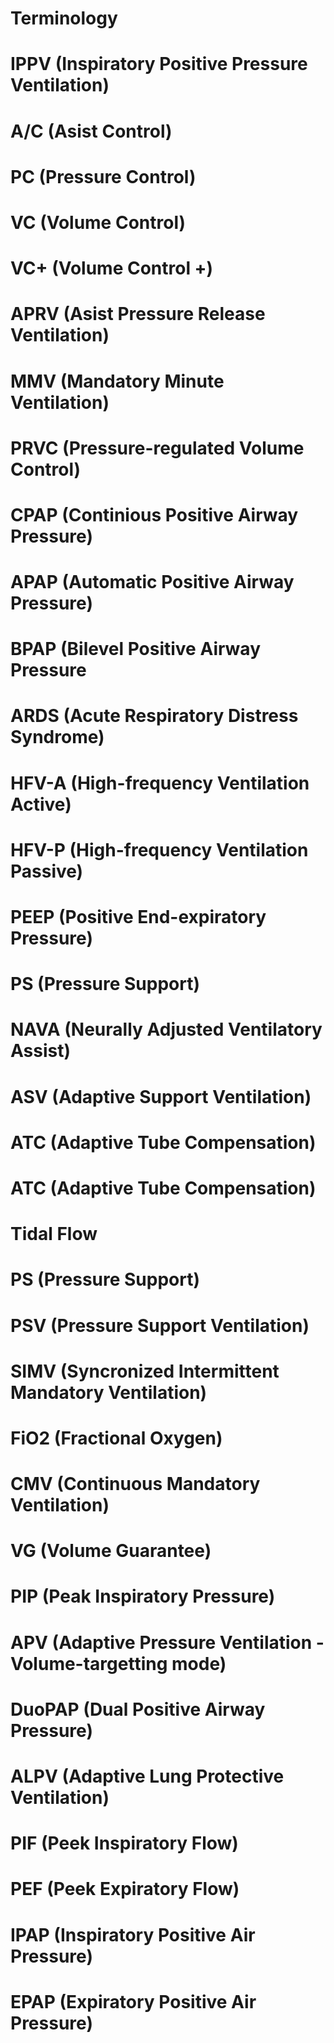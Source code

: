# Terminology
# IPPV (Inspiratory Positive Pressure Ventilation)
# A/C (Asist Control)
# PC (Pressure Control)
# VC (Volume Control)
# VC+ (Volume Control +)
# APRV (Asist Pressure Release Ventilation)
# MMV (Mandatory Minute Ventilation)
# PRVC (Pressure-regulated Volume Control)
# CPAP (Continious Positive Airway Pressure)
# APAP (Automatic Positive Airway Pressure)
# BPAP (Bilevel Positive Airway Pressure
# ARDS (Acute Respiratory Distress Syndrome)
# HFV-A (High-frequency Ventilation Active)
# HFV-P (High-frequency Ventilation Passive)
# PEEP (Positive End-expiratory Pressure)
# PS (Pressure Support)
# NAVA (Neurally Adjusted Ventilatory Assist)
# ASV (Adaptive Support Ventilation)
# ATC (Adaptive Tube Compensation)
# ATC (Adaptive Tube Compensation)
# Tidal Flow
# PS (Pressure Support)
# PSV (Pressure Support Ventilation)
# SIMV (Syncronized Intermittent Mandatory Ventilation)
# FiO2 (Fractional Oxygen)
# CMV (Continuous Mandatory Ventilation)
# VG (Volume Guarantee)
# PIP (Peak Inspiratory Pressure)
# APV (Adaptive Pressure Ventilation - Volume-targetting mode)
# DuoPAP (Dual Positive Airway Pressure)
# ALPV (Adaptive Lung Protective Ventilation)
# PIF (Peek Inspiratory Flow)
# PEF (Peek Expiratory Flow)
# IPAP (Inspiratory Positive Air Pressure)
# EPAP (Expiratory Positive Air Pressure)

